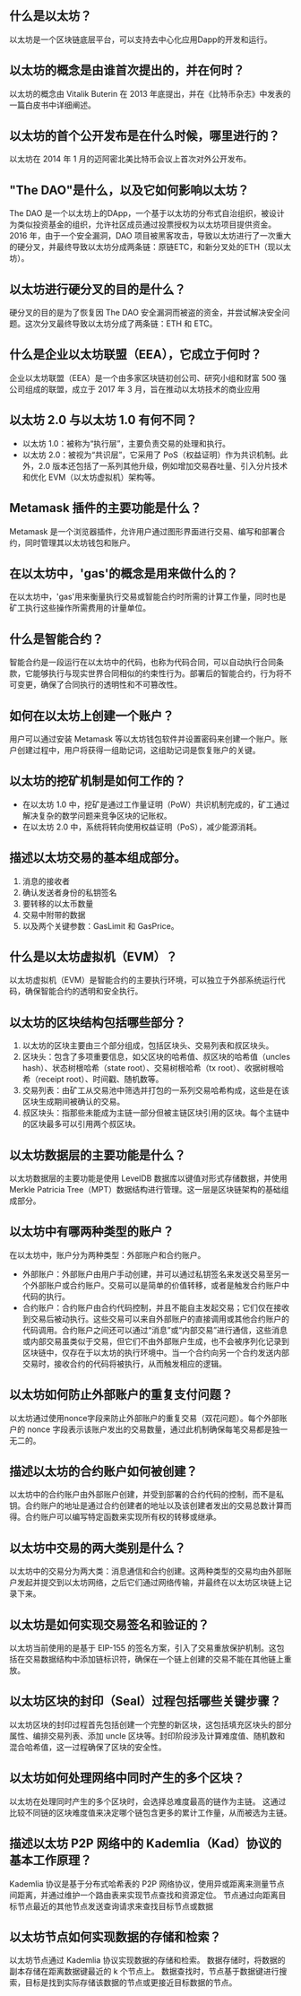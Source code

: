 ## 什么是以太坊？
以太坊是一个区块链底层平台，可以支持去中心化应用Dapp的开发和运行。

## 以太坊的概念是由谁首次提出的，并在何时？
以太坊的概念由 Vitalik Buterin 在 2013 年底提出，并在《比特币杂志》中发表的一篇白皮书中详细阐述。

## 以太坊的首个公开发布是在什么时候，哪里进行的？
以太坊在 2014 年 1 月的迈阿密北美比特币会议上首次对外公开发布。

## "The DAO"是什么，以及它如何影响以太坊？
The DAO 是一个以太坊上的DApp，一个基于以太坊的分布式自治组织，被设计为类似投资基金的组织，允许社区成员通过投票授权为以太坊项目提供资金。2016 年，由于一个安全漏洞，DAO 项目被黑客攻击，导致以太坊进行了一次重大的硬分叉，并最终导致以太坊分成两条链：原链ETC，和新分叉处的ETH（现以太坊）。

## 以太坊进行硬分叉的目的是什么？
硬分叉的目的是为了恢复因 The DAO 安全漏洞而被盗的资金，并尝试解决安全问题。这次分叉最终导致以太坊分成了两条链：ETH 和 ETC。

## 什么是企业以太坊联盟（EEA），它成立于何时？
企业以太坊联盟（EEA）是一个由多家区块链初创公司、研究小组和财富 500 强公司组成的联盟，成立于 2017 年 3 月，旨在推动以太坊技术的商业应用

## 以太坊 2.0 与以太坊 1.0 有何不同？
- 以太坊 1.0：被称为“执行层”，主要负责交易的处理和执行。
- 以太坊 2.0：被视为“共识层”，它采用了 PoS（权益证明）作为共识机制。此外，2.0 版本还包括了一系列其他升级，例如增加交易吞吐量、引入分片技术和优化 EVM（以太坊虚拟机）架构等。

## Metamask 插件的主要功能是什么？
Metamask 是一个浏览器插件，允许用户通过图形界面进行交易、编写和部署合约，同时管理其以太坊钱包和账户。

## 在以太坊中，'gas'的概念是用来做什么的？
在以太坊中，'gas'用来衡量执行交易或智能合约时所需的计算工作量，同时也是矿工执行这些操作所需费用的计量单位。

## 什么是智能合约？
智能合约是一段运行在以太坊中的代码，也称为代码合同，可以自动执行合同条款，它能够执行与现实世界合同相似的约束性行为。部署后的智能合约，行为将不可变更，确保了合同执行的透明性和不可篡改性。

## 如何在以太坊上创建一个账户？
用户可以通过安装 Metamask 等以太坊钱包软件并设置密码来创建一个账户。账户创建过程中，用户将获得一组助记词，这组助记词是恢复账户的关键。

## 以太坊的挖矿机制是如何工作的？
- 在以太坊 1.0 中，挖矿是通过工作量证明（PoW）共识机制完成的，矿工通过解决复杂的数学问题来竞争区块的记账权。
- 在以太坊 2.0 中，系统将转向使用权益证明（PoS），减少能源消耗。

## 描述以太坊交易的基本组成部分。
1. 消息的接收者
2. 确认发送者身份的私钥签名
3. 要转移的以太币数量
4. 交易中附带的数据
5. 以及两个关键参数：GasLimit 和 GasPrice。

## 什么是以太坊虚拟机（EVM）？
以太坊虚拟机（EVM）是智能合约的主要执行环境，可以独立于外部系统运行代码，确保智能合约的透明和安全执行。

## 以太坊的区块结构包括哪些部分？
1. 以太坊的区块主要由三个部分组成，包括区块头、交易列表和叔区块头。
2. 区块头：包含了多项重要信息，如父区块的哈希值、叔区块的哈希值（uncles hash）、状态树根哈希（state root）、交易树根哈希（tx root）、收据树根哈希（receipt root）、时间戳、随机数等。
3. 交易列表：由矿工从交易池中筛选并打包的一系列交易哈希构成，这些是在该区块生成期间被确认的交易。
4. 叔区块头：指那些未能成为主链一部分但被主链区块引用的区块。每个主链中的区块最多可以引用两个叔区块。

## 以太坊数据层的主要功能是什么？
以太坊数据层的主要功能是使用 LevelDB 数据库以键值对形式存储数据，并使用 Merkle Patricia Tree（MPT）数据结构进行管理。这一层是区块链架构的基础组成部分。

## 以太坊中有哪两种类型的账户？
在以太坊中，账户分为两种类型：外部账户和合约账户。
- 外部账户：外部账户由用户手动创建，并可以通过私钥签名来发送交易至另一个外部账户或合约账户。交易可以是简单的价值转移，或者是触发合约账户中代码的执行。
- 合约账户：合约账户由合约代码控制，并且不能自主发起交易；它们仅在接收到交易后被动执行。这些交易可以来自外部账户的直接调用或其他合约账户的代码调用。合约账户之间还可以通过“消息”或“内部交易”进行通信，这些消息或内部交易虽类似于交易，但它们不由外部账户生成，也不会被序列化记录到区块链中，仅存在于以太坊的执行环境中。当一个合约向另一个合约发送内部交易时，接收合约的代码将被执行，从而触发相应的逻辑。

## 以太坊如何防止外部账户的重复支付问题？
以太坊通过使用nonce字段来防止外部账户的重复交易（双花问题）。每个外部账户的 nonce 字段表示该账户发出的交易数量，通过此机制确保每笔交易都是独一无二的。

## 描述以太坊的合约账户如何被创建？
以太坊中的合约账户由外部账户创建，并受到部署的合约代码的控制，而不是私钥。合约账户的地址是通过合约创建者的地址以及该创建者发出的交易总数计算而得。合约账户可以编写特定函数来实现所有权的转移或继承。

## 以太坊中交易的两大类别是什么？
以太坊中的交易分为两大类：消息通信和合约创建。这两种类型的交易均由外部账户发起并提交到以太坊网络，之后它们通过网络传输，并最终在以太坊区块链上记录下来。

## 以太坊是如何实现交易签名和验证的？
以太坊当前使用的是基于 EIP-155 的签名方案，引入了交易重放保护机制。这包括在交易数据结构中添加链标识符，确保在一个链上创建的交易不能在其他链上重放。

## 以太坊区块的封印（Seal）过程包括哪些关键步骤？
以太坊区块的封印过程首先包括创建一个完整的新区块，这包括填充区块头的部分属性、编排交易列表、添加 uncle 区块等。封印阶段涉及计算难度值、随机数和混合哈希值，这一过程确保了区块的安全性。

## 以太坊如何处理网络中同时产生的多个区块？
以太坊在处理同时产生的多个区块时，会选择总难度最高的链作为主链。
这通过比较不同链的区块难度值来决定哪个链包含更多的累计工作量，从而被选为主链。

## 描述以太坊 P2P 网络中的 Kademlia（Kad）协议的基本工作原理？
Kademlia 协议是基于分布式哈希表的 P2P 网络协议，使用异或距离来测量节点间距离，并通过维护一个路由表来实现节点查找和资源定位。
节点通过向距离目标节点最近的其他节点发送查询请求来查找目标节点或数据

## 以太坊节点如何实现数据的存储和检索？
以太坊节点通过 Kademlia 协议实现数据的存储和检索。
数据存储时，将数据的副本存储在距离数据键最近的 k 个节点上。
数据查找时，节点基于数据键进行搜索，目标是找到实际存储该数据的节点或更接近目标数据的节点。